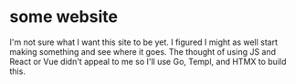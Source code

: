 # some website

I'm not sure what I want this site to be yet. I figured I might as well start making something and see where it goes. The thought of using JS and React or Vue didn't appeal to me so I'll use Go, Templ, and HTMX to build this.
